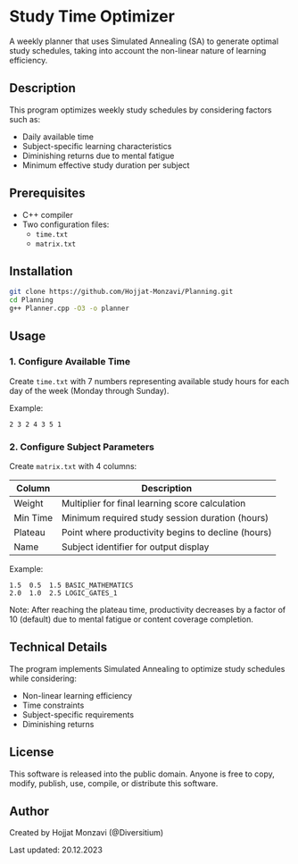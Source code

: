 # Study Time Optimizer

A weekly planner that uses Simulated Annealing (SA) to generate optimal study schedules, taking into account the non-linear nature of learning efficiency.

## Description
This program optimizes weekly study schedules by considering factors such as:
- Daily available time
- Subject-specific learning characteristics
- Diminishing returns due to mental fatigue
- Minimum effective study duration per subject

## Prerequisites
- C++ compiler
- Two configuration files:
  - `time.txt`
  - `matrix.txt`

## Installation
```bash
git clone https://github.com/Hojjat-Monzavi/Planning.git
cd Planning
g++ Planner.cpp -O3 -o planner
```

## Usage

### 1. Configure Available Time
Create `time.txt` with 7 numbers representing available study hours for each day of the week (Monday through Sunday).

Example:
```
2 3 2 4 3 5 1
```

### 2. Configure Subject Parameters
Create `matrix.txt` with 4 columns:

| Column | Description |
|--------|-------------|
| Weight | Multiplier for final learning score calculation |
| Min Time | Minimum required study session duration (hours) |
| Plateau | Point where productivity begins to decline (hours) |
| Name | Subject identifier for output display |

Example:
```
1.5  0.5  1.5 BASIC_MATHEMATICS
2.0  1.0  2.5 LOGIC_GATES_1
```

Note: After reaching the plateau time, productivity decreases by a factor of 10 (default) due to mental fatigue or content coverage completion.

## Technical Details
The program implements Simulated Annealing to optimize study schedules while considering:
- Non-linear learning efficiency
- Time constraints
- Subject-specific requirements
- Diminishing returns


## License
This software is released into the public domain. Anyone is free to copy, modify, publish, use, compile, or distribute this software.

## Author
Created by Hojjat Monzavi (@Diversitium)

Last updated: 20.12.2023
